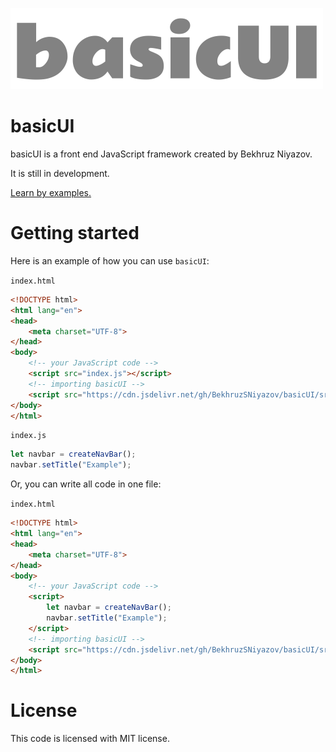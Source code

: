 ![](images/logo.png)
# basicUI
basicUI is a front end JavaScript framework created by Bekhruz Niyazov.

It is still in development.

[Learn by examples.](https://github.com/BekhruzSNiyazov/basicUI/tree/master/examples/)
# Getting started
Here is an example of how you can use `basicUI`:

`index.html`
```html
<!DOCTYPE html>
<html lang="en">
<head>
    <meta charset="UTF-8">
</head>
<body>
    <!-- your JavaScript code -->
    <script src="index.js"></script>
    <!-- importing basicUI -->
    <script src="https://cdn.jsdelivr.net/gh/BekhruzSNiyazov/basicUI/src/basicUI.js" crossorigin="anonymous"></script>
</body>
</html>
```
`index.js`
```js
let navbar = createNavBar();
navbar.setTitle("Example");
```
Or, you can write all code in one file:

`index.html`
```html
<!DOCTYPE html>
<html lang="en">
<head>
    <meta charset="UTF-8">
</head>
<body>
    <!-- your JavaScript code -->
    <script>
        let navbar = createNavBar();
        navbar.setTitle("Example");
    </script>
    <!-- importing basicUI -->
    <script src="https://cdn.jsdelivr.net/gh/BekhruzSNiyazov/basicUI/src/basicUI.js" crossorigin="anonymous"></script>
</body>
</html>
```
# License
This code is licensed with MIT license.
